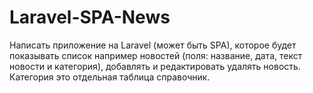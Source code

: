 # Laravel-SPA-News
Написать приложение на Laravel (может быть SPA), которое будет показывать список например новостей (поля: название, дата, текст новости и категория), добавлять и редактировать удалять новость. Категория это отдельная таблица справочник.
